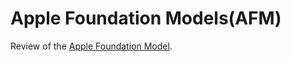 # Apple Foundation Models(AFM)

Review of the [Apple Foundation Model](https://arxiv.org/pdf/2407.21075).

